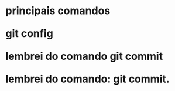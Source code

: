 
<h1> principais comandos 
<p> git config
<p>

lembrei do comando git commit


lembrei do comando: git commit.
